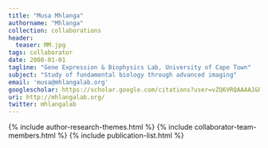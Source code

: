 ```yaml
---
title: "Musa Mhlanga"
authorname: "Mhlanga"
collection: collaborations
header:
  teaser: MM.jpg
tags: collaborator
date: 2008-01-01
tagline: "Gene Expression & Biophysics Lab, University of Cape Town"
subject: "Study of fundamental biology through advanced imaging"
email: 'musa@mhlangalab.org'
googlescholar: https://scholar.google.com/citations?user=vZQ6VRQAAAAJ&hl=en
uri: http://mhlangalab.org/
twitter: mhlangalab
---
```

<p align= "justify">

{% include author-research-themes.html %}
{% include collaborator-team-members.html %}
{% include publication-list.html %}
